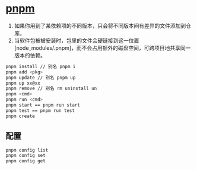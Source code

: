# [pnpm](https://pnpm.io/zh/feature-comparison)
1. 如果你用到了某依赖项的不同版本，只会将不同版本间有差异的文件添加到仓库。
2. 当软件包被被安装时，包里的文件会硬链接到这一位置[node_modules/.pnpm]，而不会占用额外的磁盘空间，可跨项目地共享同一版本的依赖。
```sh
pnpm install // 别名 pnpm i
pnpm add <pkg>
pnpm update // 别名 pnpm up
pnpm up xx@xx
pnpm remove // 别名 rm uninstall un
pnpm <cmd>
pnpm run <cmd>
pnpm start == pnpm run start
pnpm test == pnpm run test
pnpm create
```

## 配置
```sh
pnpm config list
pnpm config set
pnpm config get
```

